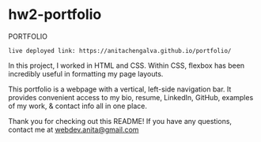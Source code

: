 # hw2-portfolio

PORTFOLIO

    live deployed link: https://anitachengalva.github.io/portfolio/

In this project, I worked in HTML and CSS.
Within CSS, flexbox has been incredibly useful in formatting my page layouts.

This portfolio is a webpage with a vertical, left-side navigation bar.
It provides convenient access to my bio, resume, LinkedIn, GitHub, examples of my work, & contact info all in one place.

<!-- screenshots -->

Thank you for checking out this README! If you have any questions, contact me at 
webdev.anita@gmail.com
